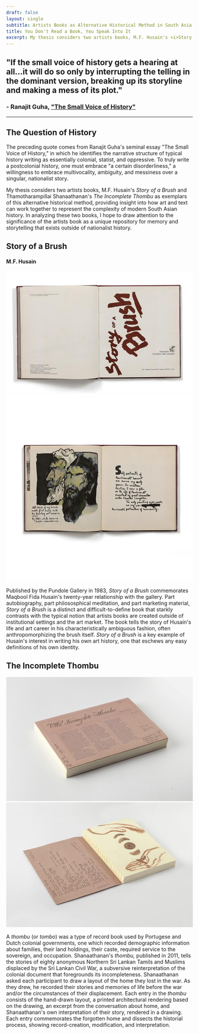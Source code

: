 ```yaml
---
draft: false
layout: single
subtitle: Artists Books as Alternative Historical Method in South Asia
title: You Don't Read a Book, You Speak Into It
excerpt: My thesis considers two artists books, M.F. Husain's <i>Story of a Brush</i> and Thamotharampillai Shanaathanan's <i>The Incomplete Thombu</i> as explorations of alternative methods of narrativizing history, providing insight into how art and text can work together to represent the complexity of modern South Asian history. In analyzing these two books, I hope to draw attention to the significance of the artists book as a unique repository for memory and storytelling that exists outside of nationalist history.
---
```



## "If the small voice of history gets a hearing at all...it will do so only by interrupting the telling in the dominant version, breaking up its storyline and making a mess of its plot." 

### - Ranajit Guha, ["The Small Voice of History"](https://archive.org/details/in.ernet.dli.2015.149176/page/n2/mode/1up)

---

## The Question of History

The preceding quote comes from Ranajit Guha's seminal essay "The Small Voice of History," in which he identifies the narrative structure of typical history writing as essentially colonial, statist, and oppressive. To truly write a postcolonial history, one must embrace "a certain disorderliness," a willingness to embrace multivocality, ambiguity, and messiness over a singular, nationalist story. 

My thesis considers two artists books, M.F. Husain's <i>Story of a Brush</i> and Thamotharampillai Shanaathanan's <i>The Incomplete Thombu</i> as exemplars of this alternative historical method, providing insight into how art and text can work together to represent the complexity of modern South Asian history. In analyzing these two books, I hope to draw attention to the significance of the artists book as a unique repository for memory and storytelling that exists outside of nationalist history.

## Story of a Brush
#### M.F. Husain

![Story of a Brush](brush-cover.jpg)
![Portrait](portrait.jpg)

Published by the Pundole Gallery in 1983, <i>Story of a Brush</i> commemorates Maqbool Fida Husain's twenty-year relationship with the gallery. Part autobiography, part philososphical meditation, and part marketing material, <i>Story of a Brush</i> is a distinct and difficult-to-define book that starkly contrasts with the typical notion that artists books are created outside of institutional settings and the art market. The book tells the story of Husain's life and art career in his characteristically ambiguous fashion, often anthropomorphizing the brush itself. <i>Story of a Brush</i> is a key example of Husain's interest in writing his own art history, one that eschews any easy definitions of his own identity. 

## The Incomplete Thombu

![Thombu](thombu.jpg)
![Book](open.jpg)

A <i>thombu</i> (or <i>tombo</i>) was a type of record book used by Portugese and Dutch colonial governments, one which recorded demographic information about families, their land holdings, their caste, required service to the sovereign, and occupation. Shanaathanan's <i>thombu,</i> published in 2011, tells the stories of eighty anonymous Northern Sri Lankan Tamils and Muslims displaced by the Sri Lankan Civil War, a subversive reinterpretation of the colonial document that foregrounds its incompleteness. Shanaathanan asked each participant to draw a layout of the home they lost in the war. As they drew, he recorded their stories and memories of life before the war and/or the circumstances of their displacement. Each entry in the <i>thombu</i> consists of the hand-drawn layout, a printed architectural rendering based on the drawing, an excerpt from the conversation about home, and Shanaathanan's own interpretation of their story, rendered in a drawing. Each entry commemorates the forgotten home and dissects the historial process, showing record-creation, modification, and interpretation. 